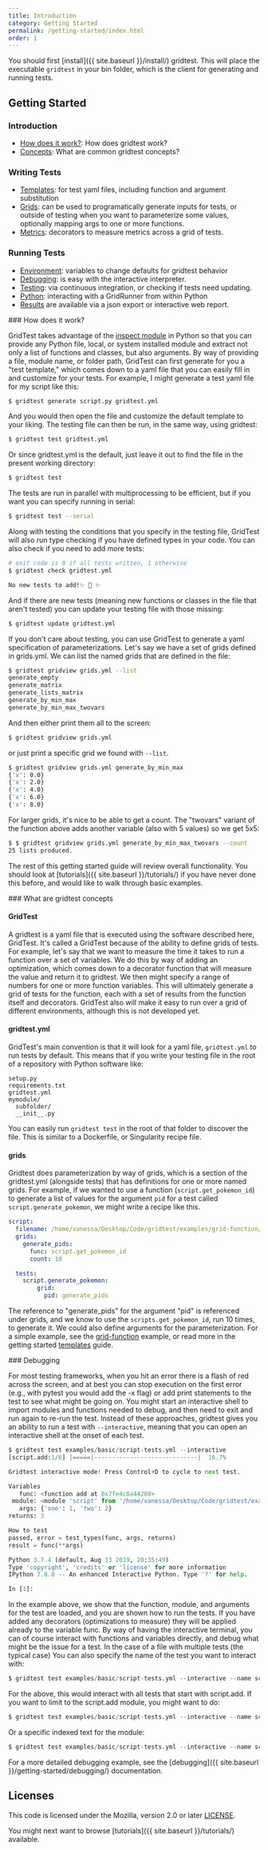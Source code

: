```yaml
---
title: Introduction
category: Getting Started
permalink: /getting-started/index.html
order: 1
---
```


You should first [install]({{ site.baseurl }}/install/) gridtest.
This will place the executable `gridtest` in your bin folder, which is the client
for generating and running tests. 

## Getting Started

### Introduction

 - [How does it work?](#how-does-it-work): How does gridtest work?
 - [Concepts](#concepts): What are common gridtest concepts?

### Writing Tests

 - [Templates](templates/): for test yaml files, including function and argument substitution
 - [Grids](grids/): can be used to programatically generate inputs for tests, or outside of testing when you want to parameterize some values, optionally mapping args to one or more functions.
 - [Metrics](metrics/): decorators to measure metrics across a grid of tests.

### Running Tests

 - [Environment](environment/): variables to change defaults for gridtest behavior
 - [Debugging](#debugging): is easy with the interactive interpreter.
 - [Testing](testing/): via continuous integration, or checking if tests need updating.
 - [Python](python/): interacting with a GridRunner from within Python
 - [Results](results/) are available via a json export or interactive web report.

<a id="#how-does-it-work">
### How does it work?

GridTest takes advantage of the <a href="https://docs.python.org/3/library/inspect.html">inspect
module</a> in Python so that you can provide any Python file, local, or system installed module
and extract not only a list of functions and classes, but also arguments. By way of providing
a file, module name, or folder path, GridTest can first generate for you a "test template," 
which comes down to a yaml file that you can easily fill in and customize for your tests.
For example, I might generate a test yaml file for my script like this:

```bash
$ gridtest generate script.py gridtest.yml
```

And you would then open the file and customize the default template to your liking.
The testing file can then be run, in the same way, using gridtest:

```bash
$ gridtest test gridtest.yml
```

Or since gridtest.yml is the default, just leave it out to find the file in
the present working directory:

```bash
$ gridtest test
```

The tests are run in parallel with multiprocessing to be efficient, but if you want
you can specify running in serial:

```bash
$ gridtest test --serial
```

Along with testing the conditions that you specify in the testing file, GridTest will also run type checking
if you have defined types in your code. You can also check if you need to add
more tests:

```bash
# exit code is 0 if all tests written, 1 otherwise
$ gridtest check gridtest.yml

No new tests to add!✨ 🥑️ ✨
```

And if there are new tests (meaning new functions or classes in the file that aren't
tested) you can update your testing file with those missing:

```bash
$ gridtest update gridtest.yml
```

If you don't care about testing, you can use GridTest to generate a yaml specification
of parameterizations. Let's say we have a set of grids defined in grids.yml.
We can list the named grids that are defined in the file:

```bash
$ gridtest gridview grids.yml --list
generate_empty
generate_matrix
generate_lists_matrix
generate_by_min_max
generate_by_min_max_twovars
```

And then either print them all to the screen:

```bash
$ gridtest gridview grids.yml
```

or just print a specific grid we found with `--list`.

```bash
$ gridtest gridview grids.yml generate_by_min_max
{'x': 0.0}
{'x': 2.0}
{'x': 4.0}
{'x': 6.0}
{'x': 8.0}
```

For larger grids, it's nice to be able to get a count. The "twovars"
variant of the function above adds another variable (also with 5 values)
so we get 5x5:

```bash
$ $ gridtest gridview grids.yml generate_by_min_max_twovars --count
25 lists produced.
```

The rest of this getting started guide will review overall functionality. 
You should look at [tutorials]({{ site.baseurl }}/tutorials/) 
if you have never done this before, and would like to
walk through basic examples.

<a id="#concepts">
### What are gridtest concepts

#### GridTest

A gridtest is a yaml file that is executed using the software described here,
GridTest. It's called a GridTest because of the ability to define grids of tests.
For example, let's say that we want to measure the time it takes to run a function
over a set of variables. We do this by way of adding an optimization, which
comes down to a decorator function that will measure the value and return it to
gridtest. We then might specify a range of numbers for one or more function
variables. This will ultimately generate a grid of tests for the function,
each with a set of results from the function itself and decorators. 
GridTest also will make it easy to run over a grid of different environments,
although this is not developed yet.

#### gridtest.yml

GridTest's main convention is that  it will look for a yaml file, `gridtest.yml` to run tests by default. This means
that if you write your testing file in the root of a repository with Python
software like:

```
setup.py
requirements.txt
gridtest.yml
mymodule/
  subfolder/
  __init__.py
```

You can easily run `gridtest test` in the root of that folder to discover the
file. This is similar to a Dockerfile, or Singularity recipe file.

#### grids

Gridtest does parameterization by way of grids, which is a section of the gridtest.yml
(alongside tests) that has definitions for one or more named grids. For example,
if we wanted to use a function (`script.get_pokemon_id`) to generate a list of
values for the argument `pid` for a test called `script.generate_pokemon`, we might
write a recipe like this. 

```yaml
script:
  filename: /home/vanessa/Desktop/Code/gridtest/examples/grid-function/script.py
  grids:
    generate_pids:
      func: script.get_pokemon_id
      count: 10

  tests:
    script.generate_pokemon:
        grid:
          pid: generate_pids
```

The reference to "generate_pids" for the argument "pid" is referenced under
grids, and we know to use the `scripts.get_pokemon_id`, run 10 times, to
generate it. We could also define arguments for the parameterization. For
a simple example, see the [grid-function](https://github.com/vsoch/gridtest/tree/master/examples/grid-function) 
example, or read more in the getting started [templates](https://vsoch.github.io/gridtest/getting-started/templates/index.html) guide.

<a id="#debugging">
### Debugging

For most testing frameworks, when you hit an error there is a flash of red across the
screen, and at best you can stop execution on the first error (e.g., with pytest you would
add the -x flag) or add print statements to the test to see what might be going on. 
You might start an interactive shell to import modules and functions needed to debug,
and then need to exit and run again to re-run the test. Instead of these approaches,
gridtest gives you an ability to run a test with `--interactive`, meaning that you
can open an interactive shell at the onset of each test.

```python
$ gridtest test examples/basic/script-tests.yml --interactive
[script.add:1/6] |=====|-----------------------------|  16.7% 

Gridtest interactive mode! Press Control+D to cycle to next test.

Variables
   func: <function add at 0x7fe4c0a44200>
 module: <module 'script' from '/home/vanessa/Desktop/Code/gridtest/examples/basic/script.py'>
   args: {'one': 1, 'two': 2}
returns: 3

How to test
passed, error = test_types(func, args, returns)
result = func(**args)

Python 3.7.4 (default, Aug 13 2019, 20:35:49) 
Type 'copyright', 'credits' or 'license' for more information
IPython 7.8.0 -- An enhanced Interactive Python. Type '?' for help.

In [1]:                                                                     
```

In the example above, we show that the function, module, and arguments for
the test are loaded, and you are shown how to run the tests. If you have added any
decorators (optimizations to measure) they will be applied already to the variable 
func. By way of having the interactive terminal, you can of course interact with functions and variables
directly, and debug what might be the issue for a test. In the case of a file
with multiple tests (the typical case) You can also specify the name of the test you want
to interact with:

```python
$ gridtest test examples/basic/script-tests.yml --interactive --name script.add
```

For the above, this would interact with all tests that start with script.add. If you
want to limit to the script.add module, you might want to do:

```python
$ gridtest test examples/basic/script-tests.yml --interactive --name script.add.
```

Or a specific indexed text for the module:

```python
$ gridtest test examples/basic/script-tests.yml --interactive --name script.add.0
```

For a more detailed debugging example, see the [debugging]({{ site.baseurl }}/getting-started/debugging/)
documentation.

## Licenses

This code is licensed under the Mozilla, version 2.0 or later [LICENSE](LICENSE).

You might next want to browse [tutorials]({{ site.baseurl }}/tutorials/) available.
